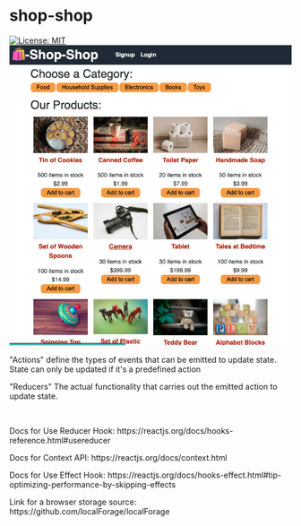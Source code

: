 # shop-shop
[![License: MIT](https://img.shields.io/badge/License-MIT-yellow.svg)](https://opensource.org/licenses/MIT)
![screenshot of the website](./client/public/images/readme-screenshot.jpg)


<p></p>
<p>"Actions" define the types of events that can be emitted to update state. State can only be updated if it's a predefined action</p>
<p>"Reducers" The actual functionality that carries out the emitted action to update state.</p>
<br>
<p>Docs for Use Reducer Hook: https://reactjs.org/docs/hooks-reference.html#usereducer</p>
<p>Docs for Context API: https://reactjs.org/docs/context.html</p> 
<p>Docs for Use Effect Hook: https://reactjs.org/docs/hooks-effect.html#tip-optimizing-performance-by-skipping-effects </p>
<p>Link for a browser storage source: https://github.com/localForage/localForage</p>





